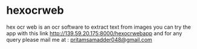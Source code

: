 # hexocrweb
hex ocr web is an ocr software to extract text from images
you can try the app with this link
http://139.59.20.175:8000/hexocrwebapp
and for any query please mail me at : pritamsamadder048@gmail.com
